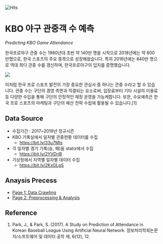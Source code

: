 ![Hits](https://hits.seeyoufarm.com/api/count/incr/badge.svg?url=https%3A%2F%2Fgithub.com%2FDataNetworkAnalysis%2FBaseball-Crowd-Prediction)

# KBO 야구 관중객 수 예측
*Predicting KBO Game Attendance*

한국프로야구 관중 수는 1980년대 초반 약 140만 명을 시작으로 2018년에는 약 800만명으로, 한국 스포츠의 주요 종목으로 성장해왔습니다. 특히 2016년에는 840만 명으로 역대 최다 관중 수를 갱신하며, 한국프로야구의 입지를 증명했습니다.

![](https://github.com/bllfpc/DataNetworkAnalysis/blob/master/BaseballCrowdPrediction/images/attandence_year.png)

이처럼 한국 프로 스포츠 발전의 가장 중요한 관심사 중 하나는 관중 수라고 할 수 있습니다. 관중 수는 구단의 경영 측면과 직결되는 요소로써, 입장료부터 기타 시설의 이용료 등 다양한 수입을 통해 구단의 안정적인 재정 운영을 가능케합니다. 또한, 수요예측은 한국 프로 스포츠의 마케팅과 구단의 예산 전략 수립에 활용될 수 있습니다.[1]


## Data Source
- 수집기간 : 2017~2019년 정규시즌
- KBO 기록실에서 일자별 관중현황 데이터를 수집
  - https://bit.ly/33u7MIs
- 각 일자별 경기 기록(승, 패)을 statiz에서 수집
  - https://bit.ly/2YVDriB
- 기상청에서 지역별 일자별 데이터 수집
  - https://bit.ly/2KxGLgS
  
## Anaysis Precess
- [Page 1: Data Crawling](https://www.notion.so/tootouch/Page-1-2-1-57ca7c027cd34a0db3674a04e7eaf25b)
- [Page 2: Preprocessing & Analysis](https://www.notion.so/tootouch/Page-2-2-2-2036cdc86b33413b9fd60cbd3d7ea23a)

## Reference
1. Park, J., & Park, S. (2017). A Study on Prediction of Attendance in Korean Baseball League Using Artificial Neural Network. 정보처리학회논문지/소프트웨어 및 데이터 공학 제, 6(12), 12.
